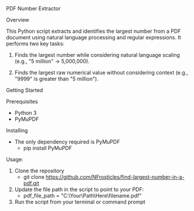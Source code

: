 PDF Number Extractor

Overview

This Python script extracts and identifies the largest number from a PDF document using natural language processing and regular expressions. It performs two key tasks:

1) Finds the largest number while considering natural language scaling (e.g., "5 million" → 5,000,000).

2) Finds the largest raw numerical value without considering context (e.g., "9999" is greater than "5 million").

Getting Started

Prerequisites
* Python 3 
* PyMuPDF 

Installing 
* The only dependency required is PyMuPDF
  * pip install PyMuPDF

Usage: 
1) Clone the repository
   * git clone https://github.com/NFrosticles/find-largest-number-in-a-pdf.git
1) Update the file path in the script to point to your PDF: 
   * pdf_file_path = "C:\\Your\\Path\\Here\\filename.pdf"
3) Run the script from your terminal or command prompt